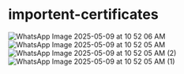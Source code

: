 # importent-certificates
![WhatsApp Image 2025-05-09 at 10 52 06 AM](https://github.com/user-attachments/assets/5ee08160-2ede-496e-bd19-c668068d7402)
![WhatsApp Image 2025-05-09 at 10 52 05 AM](https://github.com/user-attachments/assets/309f39d2-6dc8-4fba-9115-848901d9231b)
![WhatsApp Image 2025-05-09 at 10 52 05 AM (2)](https://github.com/user-attachments/assets/c0e67346-bc36-41ae-a894-da94504d5dfb)
![WhatsApp Image 2025-05-09 at 10 52 05 AM (1)](https://github.com/user-attachments/assets/2612394e-524c-4138-b87a-810ee51f5239)
